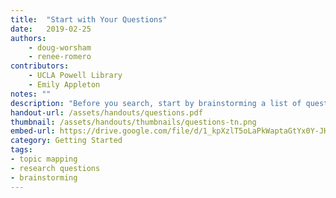```yaml
---
title:  "Start with Your Questions"
date:   2019-02-25
authors: 
    - doug-worsham 
    - renee-romero 
contributors: 
    - UCLA Powell Library
    - Emily Appleton
notes: ""
description: "Before you search, start by brainstorming a list of questions."
handout-url: /assets/handouts/questions.pdf
thumbnail: /assets/handouts/thumbnails/questions-tn.png
embed-url: https://drive.google.com/file/d/1_kpXzlT5oLaPkWaptaGtYx0Y-JHHvzz0/preview
category: Getting Started
tags:
- topic mapping
- research questions
- brainstorming
---
```

